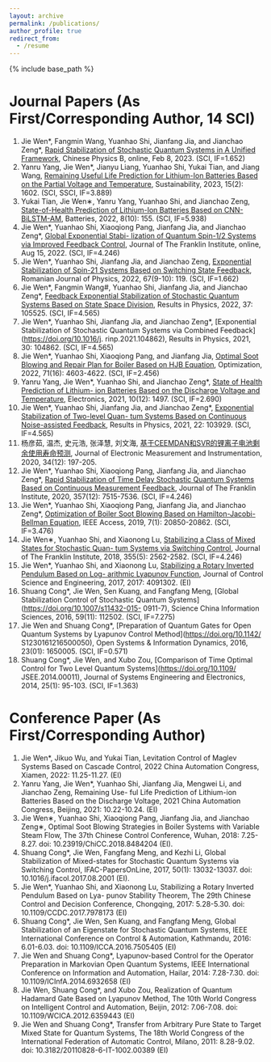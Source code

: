 ```yaml
---
layout: archive
permalink: /publications/
author_profile: true
redirect_from:
  - /resume
---
```


{% include base_path %}

Journal Papers (As First/Corresponding Author, 14 SCI)
======
1. Jie Wen\*, Fangmin Wang, Yuanhao Shi, Jianfang Jia, and Jianchao Zeng\*, [Rapid Stabilization of Stochastic Quantum Systems in A Unified Framework](https://doi.org/10.1088/1674-1056/acb9f3), Chinese Physics B, online, Feb 8, 2023. (SCI, IF=1.652)
2. Yanru Yang, Jie Wen\*, Jianyu Liang, Yuanhao Shi, Yukai Tian, and Jiang Wang, [Remaining Useful Life Prediction for Lithium-Ion Batteries Based on the Partial Voltage and Temperature](https://doi.org/10.3390/su15021602), Sustainability, 2023, 15(2): 1602. (SCI, SSCI, IF=3.889)
3. Yukai Tian, Jie Wen∗, Yanru Yang, Yuanhao Shi, and Jianchao Zeng, [State-of-Health Prediction of Lithium-Ion Batteries Based on CNN-BiLSTM-AM](https://doi.org/10.3390/batteries8100155), Batteries, 2022, 8(10): 155. (SCI, IF=5.938)
4. Jie Wen\*, Yuanhao Shi, Xiaoqiong Pang, Jianfang Jia, and Jianchao Zeng\*, [Global Exponential Stabi- lization of Quantum Spin-1/2 Systems via Improved Feedback Control](https://doi.org/10.1016/j.jfranklin.2022.08.009), Journal of The Franklin Institute, online, Aug 15, 2022. (SCI, IF=4.246)
5. Jie Wen\*, Yuanhao Shi, Jianfang Jia, and Jianchao Zeng, [Exponential Stabilization of Spin-21 Systems Based on Switching State Feedback](https://rjp.nipne.ro/2022_67_9-10/RomJPhys.67.119.pdf), Romanian Journal of Physics, 2022, 67(9-10): 119. (SCI, IF=1.662)
6. Jie Wen\*, Fangmin Wang#, Yuanhao Shi, Jianfang Jia, and Jianchao Zeng\*, [Feedback Exponential Stabilization of Stochastic Quantum Systems Based on State Space Division](https://doi.org/10.1016/j.rinp.2022.105525), Results in Physics, 2022, 37: 105525. (SCI, IF=4.565)
7. Jie Wen\*, Yuanhao Shi, Jianfang Jia, and Jianchao Zeng\*, [Exponential Stabilization of Stochastic Quantum Systems via Combined Feedback](https://doi.org/10.1016/j. rinp.2021.104862), Results in Physics, 2021, 30: 104862. (SCI, IF=4.565)
8. Jie Wen\*, Yuanhao Shi, Xiaoqiong Pang, and Jianfang Jia, [Optimal Soot Blowing and Repair Plan for Boiler Based on HJB Equation](https://doi.org/10.1080/02331934.2021.1954922), Optimization, 2022, 71(16): 4603-4622. (SCI, IF=2.456)
9. Yanru Yang, Jie Wen\*, Yuanhao Shi, and Jianchao Zeng\*, [State of Health Prediction of Lithium- ion Batteries Based on the Discharge Voltage and Temperature](https://doi.org/10.3390/electronics10121497), Electronics, 2021, 10(12): 1497. (SCI, IF=2.690)
10. Jie Wen\*, Yuanhao Shi, Jianfang Jia, and Jianchao Zeng\*, [Exponential Stabilization of Two-level Quan- tum Systems Based on Continuous Noise-assisted Feedback](https://doi.org/10.1016/j.rinp.2021.103929), Results in Physics, 2021, 22: 103929. (SCI, IF=4.565)
11. 杨彦茹, 温杰, 史元浩, 张泽慧, 刘文海, [基于CEEMDAN和SVR的锂离子电池剩余使用寿命预测](https://doi.org/10.13382/j.jemi.B2003108), Journal of Electronic Measurement and Instrumentation, 2020, 34(12): 197-205.
12. Jie Wen\*, Yuanhao Shi, Xiaoqiong Pang, Jianfang Jia, and Jianchao Zeng\*, [Rapid Stabilization of Time Delay Stochastic Quantum Systems Based on Continuous Measurement Feedback](https://doi.org/10.1016/j.jfranklin.2020.05.016), Journal of The Franklin Institute, 2020, 357(12): 7515-7536. (SCI, IF=4.246)
13. Jie Wen\*, Yuanhao Shi, Xiaoqiong Pang, Jianfang Jia, and Jianchao Zeng\*, [Optimization of Boiler Soot Blowing Based on Hamilton-Jacobi-Bellman Equation](https://doi.org/10.1109/ACCESS.2019.2897362), IEEE Access, 2019, 7(1): 20850-20862. (SCI, IF=3.476)
14. Jie Wen∗, Yuanhao Shi, and Xiaonong Lu, [Stabilizing a Class of Mixed States for Stochastic Quan- tum Systems via Switching Control](https://doi.org/10.1016/j.jfranklin.2018.01.031), Journal of The Franklin Institute, 2018, 355(5): 2562-2582. (SCI, IF=4.246)
15. Jie Wen\*, Yuanhao Shi, and Xiaonong Lu, [Stabilizing a Rotary Inverted Pendulum Based on Log- arithmic Lyapunov Function](https://doi.org/10.1155/2017/4091302), Journal of Control Science and Engineering, 2017, 2017: 4091302. (EI)
16. Shuang Cong\*, Jie Wen, Sen Kuang, and Fangfang Meng, [Global Stabilization Control of Stochastic Quantum Systems](https://doi.org/10.1007/s11432-015- 0911-7), Science China Information Sciences, 2016, 59(11): 112502. (SCI, IF=7.275)
17. Jie Wen and Shuang Cong\*, [Preparation of Quantum Gates for Open Quantum Systems by Lyapunov Control Method](https://doi.org/10.1142/ S1230161216500050), Open Systems & Information Dynamics, 2016, 23(01): 1650005. (SCI, IF=0.571)
18. Shuang Cong\*, Jie Wen, and Xubo Zou, [Comparison of Time Optimal Control for Two Level Quantum Systems](https://doi.org/10.1109/ JSEE.2014.00011), Journal of Systems Engineering and Electronics, 2014, 25(1): 95-103. (SCI, IF=1.363)

Conference Paper (As First/Corresponding Author)
======
1. Jie Wen\*, Jikuo Wu, and Yukai Tian, Levitation Control of Maglev Systems Based on Cascade Control, 2022 China Automation Congress, Xiamen, 2022: 11.25-11.27. (EI)
2. Yanru Yang, Jie Wen\*, Yuanhao Shi, Jianfang Jia, Mengwei Li, and Jianchao Zeng, Remaining Use- ful Life Prediction of Lithium-ion Batteries Based on the Discharge Voltage, 2021 China Automation Congress, Beijing, 2021: 10.22-10.24. (EI)
3. Jie Wen∗, Yuanhao Shi, Xiaoqiong Pang, Jianfang Jia, and Jianchao Zeng∗, Optimal Soot Blowing Strategies in Boiler Systems with Variable Steam Flow, The 37th Chinese Control Conference, Wuhan, 2018: 7.25-8.27. doi: 10.23919/ChiCC.2018.8484204 (EI).
4. Shuang Cong\*, Jie Wen, Fangfang Meng, and Kezhi Li, Global Stabilization of Mixed-states for Stochastic Quantum Systems via Switching Control, IFAC-PapersOnLine, 2017, 50(1): 13032-13037. doi: 10.1016/j.ifacol.2017.08.2001 (EI).
5. Jie Wen\*, Yuanhao Shi, and Xiaonong Lu, Stabilizing a Rotary Inverted Pendulum Based on Lya- punov Stability Theorem, The 29th Chinese Control and Decision Conference, Chongqing, 2017: 5.28-5.30. doi: 10.1109/CCDC.2017.7978173 (EI)
6. Shuang Cong\*, Jie Wen, Sen Kuang, and Fangfang Meng, Global Stabilization of an Eigenstate for Stochastic Quantum Systems, IEEE International Conference on Control & Automation, Kathmandu, 2016: 6.01-6.03. doi: 10.1109/ICCA.2016.7505405 (EI)
7. Jie Wen and Shuang Cong\*, Lyapunov-based Control for the Operator Preparation in Markovian Open Quantum Systems, IEEE International Conference on Information and Automation, Hailar, 2014: 7.28-7.30. doi: 10.1109/ICInfA.2014.6932658 (EI)
8. Jie Wen, Shuang Cong\*, and Xubo Zou, Realization of Quantum Hadamard Gate Based on Lyapunov Method, The 10th World Congress on Intelligent Control and Automation, Beijin, 2012: 7.06-7.08. doi: 10.1109/WCICA.2012.6359443 (EI)
9. Jie Wen and Shuang Cong\*, Transfer from Arbitrary Pure State to Target Mixed State for Quantum Systems, The 18th World Congress of the International Federation of Automatic Control, Milano, 2011: 8.28-9.02. doi: 10.3182/20110828-6-IT-1002.00389 (EI)
